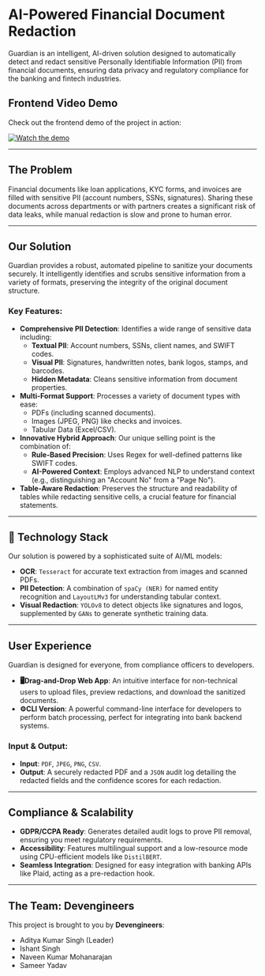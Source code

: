 # AI-Powered Financial Document Redaction

Guardian is an intelligent, AI-driven solution designed to automatically detect and redact sensitive Personally Identifiable Information (PII) from financial documents, ensuring data privacy and regulatory compliance for the banking and fintech industries.

## Frontend Video Demo

Check out the frontend demo of the project in action:

[![Watch the demo](https://cdn.loom.com/sessions/thumbnails/d51ae0567ac443008d8eba8c0dcb737a-with-play.gif)](https://www.loom.com/share/d51ae0567ac443008d8eba8c0dcb737a)


---

## The Problem

Financial documents like loan applications, KYC forms, and invoices are filled with sensitive PII (account numbers, SSNs, signatures). Sharing these documents across departments or with partners creates a significant risk of data leaks, while manual redaction is slow and prone to human error.

---

## Our Solution

Guardian provides a robust, automated pipeline to sanitize your documents securely. It intelligently identifies and scrubs sensitive information from a variety of formats, preserving the integrity of the original document structure.

### Key Features:

* **Comprehensive PII Detection**: Identifies a wide range of sensitive data including:
    * **Textual PII**: Account numbers, SSNs, client names, and SWIFT codes.
    * **Visual PII**: Signatures, handwritten notes, bank logos, stamps, and barcodes.
    * **Hidden Metadata**: Cleans sensitive information from document properties.
* **Multi-Format Support**: Processes a variety of document types with ease:
    * PDFs (including scanned documents).
    * Images (JPEG, PNG) like checks and invoices.
    * Tabular Data (Excel/CSV).
* **Innovative Hybrid Approach**: Our unique selling point is the combination of:
    * **Rule-Based Precision**: Uses Regex for well-defined patterns like SWIFT codes.
    * **AI-Powered Context**: Employs advanced NLP to understand context (e.g., distinguishing an "Account No" from a "Page No").
* **Table-Aware Redaction**: Preserves the structure and readability of tables while redacting sensitive cells, a crucial feature for financial statements.

---

## 🤖 Technology Stack

Our solution is powered by a sophisticated suite of AI/ML models:

* **OCR**: `Tesseract` for accurate text extraction from images and scanned PDFs.
* **PII Detection**: A combination of `spaCy (NER)` for named entity recognition and `LayoutLMv3` for understanding tabular context.
* **Visual Redaction**: `YOLOv8` to detect objects like signatures and logos, supplemented by `GANs` to generate synthetic training data.

---

## User Experience

Guardian is designed for everyone, from compliance officers to developers.

* **🖥Drag-and-Drop Web App**: An intuitive interface for non-technical users to upload files, preview redactions, and download the sanitized documents.
* **⚙️CLI Version**: A powerful command-line interface for developers to perform batch processing, perfect for integrating into bank backend systems.

### Input & Output:

* **Input**: `PDF`, `JPEG`, `PNG`, `CSV`.
* **Output**: A securely redacted PDF and a `JSON` audit log detailing the redacted fields and the confidence scores for each redaction.

---

## Compliance & Scalability

* **GDPR/CCPA Ready**: Generates detailed audit logs to prove PII removal, ensuring you meet regulatory requirements.
* **Accessibility**: Features multilingual support and a low-resource mode using CPU-efficient models like `DistilBERT`.
* **Seamless Integration**: Designed for easy integration with banking APIs like Plaid, acting as a pre-redaction hook.

---

## The Team: Devengineers

This project is brought to you by **Devengineers**:
* Aditya Kumar Singh (Leader)
* Ishant Singh
* Naveen Kumar Mohanarajan
* Sameer Yadav


